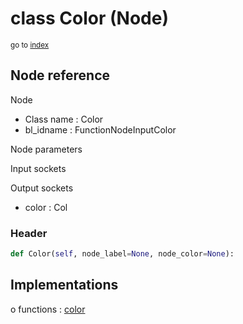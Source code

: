 # class Color (Node)

<sub>go to [index](/docs/index.md)</sub>

## Node reference

Node
 - Class name : Color
 - bl_idname : FunctionNodeInputColor

Node parameters

Input sockets

Output sockets
 - color : Col

### Header

``` python
def Color(self, node_label=None, node_color=None):
```

## Implementations

o functions : [color](/docs/GeoNodes_classes/color.md)

